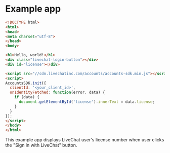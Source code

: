 # Example app
```html
<!DOCTYPE html>
<html>
<head>
<meta charset="utf-8">
</head>
<body>

<h1>Hello, world!</h1>
<div class="livechat-login-button"></div>
<div id="license"></div>

<script src="//cdn.livechatinc.com/accounts/accounts-sdk.min.js"></script>
<script>
AccountsSDK.init({
  clientId: '<your_client_id>',
  onIdentityFetched: function(error, data) {
    if (data) {
      document.getElementById('license').innerText = data.license;
    }
  }
});
</script>
</body>
</html>
```
This example app displays LiveChat user's license number when user clicks the "Sign in with LiveChat" button.

